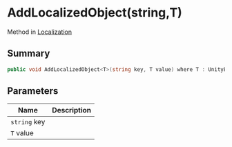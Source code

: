 # AddLocalizedObject(string,T)

Method in [Localization](./)

## Summary

```csharp
public void AddLocalizedObject<T>(string key, T value) where T : UnityEngine.Object;
```

## Parameters

| Name         | Description |
| ------------ | ----------- |
| `string` key |             |
| `T` value    |             |
